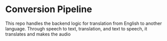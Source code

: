 # Conversion Pipeline

This repo handles the backend logic for translation from English to another language. Through speech to text, translation, and text to speech, it translates and makes the audio
